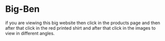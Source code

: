 # Big-Ben
if you are viewing this big website then click in the products page and then after that click in the red printed shirt and after that click in the images to view in different angles.
